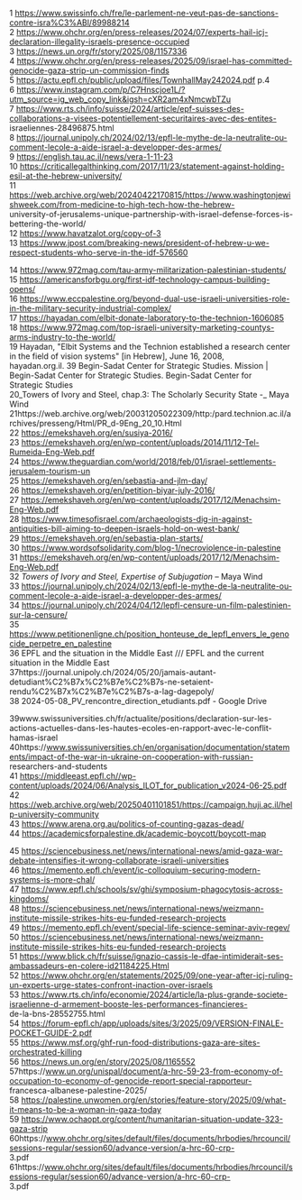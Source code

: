 1 https://www.swissinfo.ch/fre/le-parlement-ne-veut-pas-de-sanctions-contre-isra%C3%ABl/89988214  
2 https://www.ohchr.org/en/press-releases/2024/07/experts-hail-icj-declaration-illegality-israels-presence-occupied  
3 https://news.un.org/fr/story/2025/08/1157336  
4 https://www.ohchr.org/en/press-releases/2025/09/israel-has-committed-genocide-gaza-strip-un-commission-finds  
5 https://actu.epfl.ch/public/upload/files/TownhallMay242024.pdf p.4  
6 https://www.instagram.com/p/C7Hnscjoe1L/?utm_source=ig_web_copy_link&igsh=cXR2am4xNmcwbTZu  
7 https://www.rts.ch/info/suisse/2024/article/epf-suisses-des-collaborations-a-visees-potentiellement-securitaires-avec-des-entites-  
israeliennes-28496875.html  
8 https://journal.unipoly.ch/2024/02/13/epfl-le-mythe-de-la-neutralite-ou-comment-lecole-a-aide-israel-a-developper-des-armes/  
9 https://english.tau.ac.il/news/vera-1-11-23  
10 https://criticallegalthinking.com/2017/11/23/statement-against-holding-esil-at-the-hebrew-university/  
11 https://web.archive.org/web/20240422170815/https://www.washingtonjewishweek.com/from-medicine-to-high-tech-how-the-hebrew-  
university-of-jerusalems-unique-partnership-with-israel-defense-forces-is-bettering-the-world/  
12 https://www.havatzalot.org/copy-of-3  
13 https://www.jpost.com/breaking-news/president-of-hebrew-u-we-respect-students-who-serve-in-the-idf-576560

  
14 https://www.972mag.com/tau-army-militarization-palestinian-students/  
15 https://americansforbgu.org/first-idf-technology-campus-building-opens/  
16 https://www.eccpalestine.org/beyond-dual-use-israeli-universities-role-in-the-military-security-industrial-complex/  
17 https://hayadan.com/elbit-donate-laboratory-to-the-technion-1606085  
18 https://www.972mag.com/top-israeli-university-marketing-countys-arms-industry-to-the-world/  
19 Hayadan, "Elbit Systems and the Technion established a research center in the field of vision systems" [in Hebrew], June 16, 2008,  
hayadan.org.il. 39 Begin-Sadat Center for Strategic Studies. Mission | Begin-Sadat Center for Strategic Studies. Begin-Sadat Center for  
Strategic Studies  
20_Towers of Ivory and Steel, chap.3: The Scholarly Security State -_ Maya Wind  
21https://web.archive.org/web/20031205022309/http:/pard.technion.ac.il/archives/presseng/Html/PR_d-9Eng_20_10.Html  
22 https://emekshaveh.org/en/susiya-2016/  
23 https://emekshaveh.org/en/wp-content/uploads/2014/11/12-Tel-Rumeida-Eng-Web.pdf  
24 https://www.theguardian.com/world/2018/feb/01/israel-settlements-jerusalem-tourism-un  
25 https://emekshaveh.org/en/sebastia-and-jlm-day/  
26 https://emekshaveh.org/en/petition-biyar-july-2016/  
27 https://emekshaveh.org/en/wp-content/uploads/2017/12/Menachsim-Eng-Web.pdf  
28 https://www.timesofisrael.com/archaeologists-dig-in-against-antiquities-bill-aiming-to-deepen-israels-hold-on-west-bank/  
29 https://emekshaveh.org/en/sebastia-plan-starts/  
30 https://www.wordsofsolidarity.com/blog-1/necroviolence-in-palestine  
31 https://emekshaveh.org/en/wp-content/uploads/2017/12/Menachsim-Eng-Web.pdf  
32 _Towers of Ivory and Steel, Expertise of Subjugation –_ Maya Wind  
33 https://journal.unipoly.ch/2024/02/13/epfl-le-mythe-de-la-neutralite-ou-comment-lecole-a-aide-israel-a-developper-des-armes/  
34 https://journal.unipoly.ch/2024/04/12/lepfl-censure-un-film-palestinien-sur-la-censure/  
35 https://www.petitionenligne.ch/position_honteuse_de_lepfl_envers_le_genocide_perpetre_en_palestine  
36 EPFL and the situation in the Middle East /// EPFL and the current situation in the Middle East  
37https://journal.unipoly.ch/2024/05/20/jamais-autant-detudiant%C2%B7x%C2%B7e%C2%B7s-ne-setaient-  
rendu%C2%B7x%C2%B7e%C2%B7s-a-lag-dagepoly/  
38 2024-05-08_PV_rencontre_direction_etudiants.pdf - Google Drive

  
39www.swissuniversities.ch/fr/actualite/positions/declaration-sur-les-actions-actuelles-dans-les-hautes-ecoles-en-rapport-avec-le-conflit-  
hamas-israel  
40https://www.swissuniversities.ch/en/organisation/documentation/statements/impact-of-the-war-in-ukraine-on-cooperation-with-russian-  
researchers-and-students  
41 https://middleeast.epfl.ch//wp-content/uploads/2024/06/Analysis_ILOT_for_publication_v2024-06-25.pdf  
42 https://web.archive.org/web/20250401101851/https://campaign.huji.ac.il/help-university-community  
43 https://www.arena.org.au/politics-of-counting-gazas-dead/  
44 https://academicsforpalestine.dk/academic-boycott/boycott-map  

45 https://sciencebusiness.net/news/international-news/amid-gaza-war-debate-intensifies-it-wrong-collaborate-israeli-universities  
46 https://memento.epfl.ch/event/ic-colloquium-securing-modern-systems-is-more-chal/  
47 https://www.epfl.ch/schools/sv/ghi/symposium-phagocytosis-across-kingdoms/  
48 https://sciencebusiness.net/news/international-news/weizmann-institute-missile-strikes-hits-eu-funded-research-projects  
49 https://memento.epfl.ch/event/special-life-science-seminar-aviv-regev/  
50 https://sciencebusiness.net/news/international-news/weizmann-institute-missile-strikes-hits-eu-funded-research-projects  
51 https://www.blick.ch/fr/suisse/ignazio-cassis-le-dfae-intimiderait-ses-ambassadeurs-en-colere-id21184225.Html  
52 https://www.ohchr.org/en/statements/2025/09/one-year-after-icj-ruling-un-experts-urge-states-confront-inaction-over-israels  
53 https://www.rts.ch/info/economie/2024/article/la-plus-grande-societe-israelienne-d-armement-booste-les-performances-financieres-  
de-la-bns-28552755.html  
54 https://forum-epfl.ch/app/uploads/sites/3/2025/09/VERSION-FINALE-POCKET-GUIDE-2.pdf  
55 https://www.msf.org/ghf-run-food-distributions-gaza-are-sites-orchestrated-killing  
56 https://news.un.org/en/story/2025/08/1165552  
57https://www.un.org/unispal/document/a-hrc-59-23-from-economy-of-occupation-to-economy-of-genocide-report-special-rapporteur-  
francesca-albanese-palestine-2025/  
58 https://palestine.unwomen.org/en/stories/feature-story/2025/09/what-it-means-to-be-a-woman-in-gaza-today  
59 https://www.ochaopt.org/content/humanitarian-situation-update-323-gaza-strip  
60https://www.ohchr.org/sites/default/files/documents/hrbodies/hrcouncil/sessions-regular/session60/advance-version/a-hrc-60-crp-  
3.pdf  
61https://www.ohchr.org/sites/default/files/documents/hrbodies/hrcouncil/sessions-regular/session60/advance-version/a-hrc-60-crp-  
3.pdf
